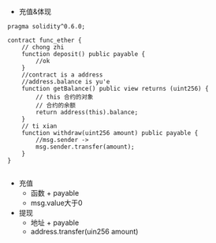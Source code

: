 
- 充值&体现

```
pragma solidity^0.6.0;

contract func_ether {
    // chong zhi 
    function deposit() public payable {
        //ok
    }
    //contract is a address 
    //address.balance is yu'e 
    function getBalance() public view returns (uint256) {
        // this 合约的对象
        // 合约的余额
        return address(this).balance;
    }
    // ti xian 
    function withdraw(uint256 amount) public payable {
        //msg.sender -> 
        msg.sender.transfer(amount);
    }
}


```

- 充值 
  - 函数 + payable
  - msg.value大于0 
- 提现
  - 地址 + payable
  - address.transfer(uin256 amount)